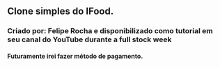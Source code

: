 ## Clone simples do IFood.
### Criado por: Felipe Rocha e disponibilizado como tutorial em seu canal do YouTube durante a full stock week


#### Futuramente irei fazer método de pagamento.
